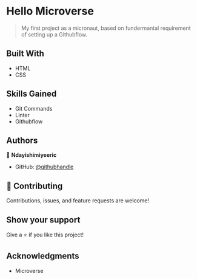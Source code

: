 # Hello Microverse

> My first project as a micronaut, based on fundermantal requirement of setting up a Githubflow.

## Built With

- HTML
- CSS

## Skills Gained

- Git Commands
- Linter
- Githubflow

## Authors

👤 **Ndayishimiyeeric**

- GitHub: [@githubhandle](https://github.com/ndayishimiyeeric)

## 🤝 Contributing

Contributions, issues, and feature requests are welcome!

## Show your support

Give a ⭐️ if you like this project!

## Acknowledgments

- Microverse

